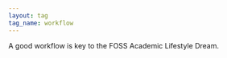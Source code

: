 ```yaml
---
layout: tag
tag_name: workflow
---
```


A good workflow is key to the FOSS Academic Lifestyle Dream.